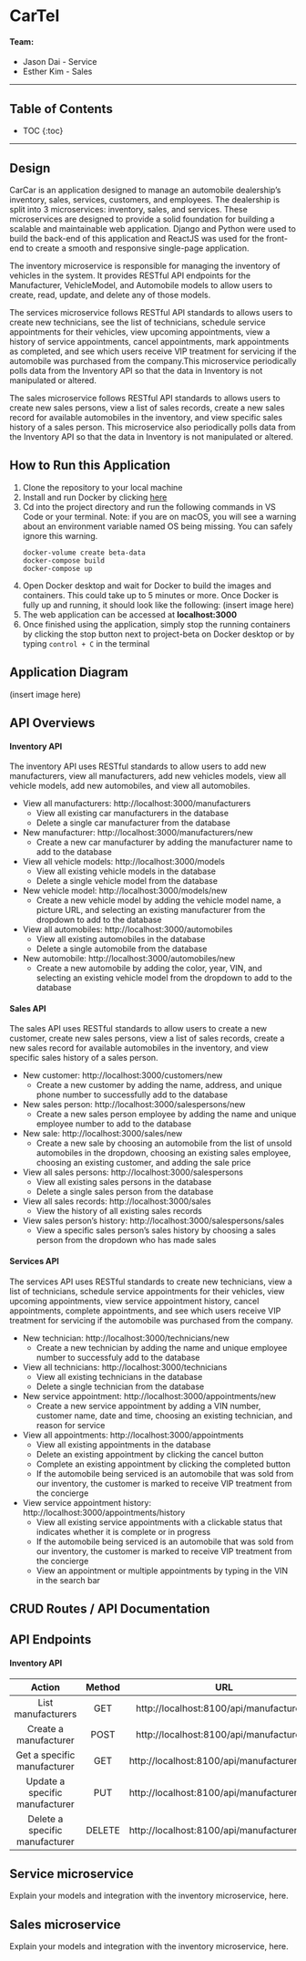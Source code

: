 # CarTel

#### Team:
* Jason Dai - Service
* Esther Kim - Sales
----

## Table of Contents
- TOC
{:toc}

----

## Design
CarCar is an application designed to manage an automobile dealership’s inventory, sales, services, customers, and employees. The dealership is split into 3 microservices: inventory, sales, and services. These microservices are designed to provide a solid foundation for building a scalable and maintainable web application. Django and Python were used to build the back-end of this application and ReactJS was used for the front-end to create a smooth and responsive single-page application.

The inventory microservice is responsible for managing the inventory of vehicles in the system. It provides RESTful API endpoints for the Manufacturer, VehicleModel, and Automobile models to allow users to create, read, update, and delete any of those models.

The services microservice follows RESTful API standards to allows users to create new technicians, see the list of technicians, schedule service appointments for their vehicles, view upcoming appointments, view a history of service appointments, cancel appointments, mark appointments as completed, and see which users receive VIP treatment for servicing if the automobile was purchased from the company.This microservice periodically polls data from the Inventory API so that the data in Inventory is not manipulated or altered.

The sales microservice follows RESTful API standards to allows users to create new sales persons, view a list of sales records, create a new sales record for available automobiles in the inventory, and view specific sales history of a sales person. This microservice also periodically polls data from the Inventory API so that the data in Inventory is not manipulated or altered.

## How to Run this Application
1. Clone the repository to your local machine
2. Install and run Docker by clicking [here](https://docs.docker.com/get-docker/)
3. Cd into the project directory and run the following commands in VS Code or your terminal. Note: if you are on macOS, you will see a warning about an environment variable named OS being missing. You can safely ignore this warning.
     ```
     docker-volume create beta-data
     docker-compose build
     docker-compose up
     ```
4. Open Docker desktop and wait for Docker to build the images and containers. This could take up to 5 minutes or more. Once Docker is fully up and running, it should look like the following:
(insert image here)
5. The web application can be accessed at **localhost:3000**
6. Once finished using the application, simply stop the running containers by clicking the stop button next to project-beta on Docker desktop or by typing `control + C` in the terminal

## Application Diagram
(insert image here)

## API Overviews
#### Inventory API
The inventory API uses RESTful standards to allow users to add new manufacturers, view all manufacturers, add new vehicles models, view all vehicle models, add new automobiles, and view all automobiles.

- View all manufacturers: http://localhost:3000/manufacturers
    - View all existing car manufacturers in the database
    - Delete a single car manufacturer from the database
- New manufacturer: http://localhost:3000/manufacturers/new
    - Create a new car manufacturer by adding the manufacturer name to add to the database
- View all vehicle models: http://localhost:3000/models
    - View all existing vehicle models in the database
    - Delete a single vehicle model from the database
- New vehicle model: http://localhost:3000/models/new
    - Create a new vehicle model by adding the vehicle model name, a picture URL, and selecting an existing manufacturer from the dropdown to add to the database
- View all automobiles: http://localhost:3000/automobiles
    - View all existing automobiles in the database
    - Delete a single automobile from the database
- New automobile: http://localhost:3000/automobiles/new
    - Create a new automobile by adding the color, year, VIN, and selecting an existing vehicle model from the dropdown to add to the database

#### Sales API
The sales API uses RESTful standards to allow users to create a new customer, create new sales persons, view a list of sales records, create a new sales record for available automobiles in the inventory, and view specific sales history of a sales person.

- New customer: http://localhost:3000/customers/new
    - Create a new customer by adding the name, address, and unique phone number to successfully add to the database
- New sales person: http://localhost:3000/salespersons/new
    - Create a new sales person employee by adding the name and unique employee number to add to the database
- New sale: http://localhost:3000/sales/new
    - Create a new sale by choosing an automobile from the list of unsold automobiles in the dropdown, choosing an existing sales employee, choosing an existing customer, and adding the sale price
- View all sales persons: http://localhost:3000/salespersons
    - View all existing sales persons in the database
    - Delete a single sales person from the database
- View all sales records: http://localhost:3000/sales
    - View the history of all existing sales records
- View sales person’s history: http://localhost:3000/salespersons/sales
    - View a specific sales person’s sales history by choosing a sales person from the dropdown who has made sales

#### Services API
The services API uses RESTful standards to create new technicians, view a list of technicians, schedule service appointments for their vehicles, view upcoming appointments, view service appointment history, cancel appointments, complete appointments, and see which users receive VIP treatment for servicing if the automobile was purchased from the company.
- New technician: http://localhost:3000/technicians/new
    - Create a new technician by adding the name and unique employee number to successfuly add to the database
- View all technicians: http://localhost:3000/technicians
    - View all existing technicians in the database
    - Delete a single technician from the database
- New service appointment: http://localhost:3000/appointments/new
    - Create a new service appointment by adding a VIN number, customer name, date and time, choosing an existing technician, and reason for service
- View all appointments: http://localhost:3000/appointments
    - View all existing appointments in the database
    - Delete an existing appointment by clicking the cancel button
    - Complete an existing appointment by clicking the completed button
    - If the automobile being serviced is an automobile that was sold from our inventory, the customer is marked to receive VIP treatment from the concierge
- View service appointment history: http://localhost:3000/appointments/history
    - View all existing service appointments with a clickable status that indicates whether it is complete or in progress
    - If the automobile being serviced is an automobile that was sold from our inventory, the customer is marked to receive VIP treatment from the concierge
    - View an appointment or multiple appointments by typing in the VIN in the search bar

## CRUD Routes / API Documentation

## API Endpoints
#### Inventory API
|      Action     |    Method    |       URL       |
|:---------------:|:------------:|:---------------:|
| List manufacturers | GET  | <span>http://localhost:8100/api/manufacturers/</span>    |
| Create a manufacturer | POST  | <span>http://localhost:8100/api/manufacturers/</span>    |
| Get a specific manufacturer | GET  | <span>http://localhost:8100/api/manufacturers/:id/</span>    |
| Update a specific manufacturer | PUT  | http://<span></span>localhost:8100/api/manufacturers/:id/   |
| Delete a specific manufacturer | DELETE  | http://<span></span>localhost:8100/api/manufacturers/:id/   |


## Service microservice

Explain your models and integration with the inventory
microservice, here.

## Sales microservice

Explain your models and integration with the inventory
microservice, here.
